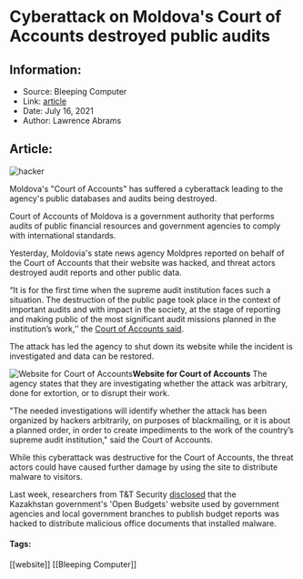# Cyberattack on Moldova's Court of Accounts destroyed public audits
### 

## Information:
+ Source: Bleeping Computer
+ Link: [article](https://www.bleepingcomputer.com/news/security/cyberattack-on-moldovas-court-of-accounts-destroyed-public-audits/)
+ Date: July 16, 2021
+ Author: Lawrence Abrams


## Article:
![hacker](https://www.bleepstatic.com/content/hl-images/2020/08/13/hacker-keyboard.jpg)


​Moldova's "Court of Accounts" has suffered a cyberattack leading to the agency's public databases and audits being destroyed.


Court of Accounts of Moldova is a government authority that performs audits of public financial resources and government agencies to comply with international standards.


Yesterday, Moldovia's state news agency Moldpres reported on behalf of the Court of Accounts that their website was hacked, and threat actors destroyed audit reports and other public data.


“It is for the first time when the supreme audit institution faces such a situation. The destruction of the public page took place in the context of important audits and with impact in the society, at the stage of reporting and making public of the most significant audit missions planned in the institution’s work,’’ the [Court of Accounts said](https://www.moldpres.md/en/news/2021/07/15/21005099).  


The attack has led the agency to shut down its website while the incident is investigated and data can be restored.



![Website for Court of Accounts](https://www.bleepstatic.com/images/news/security/c/court-of-accounts-hack/court-of-accounts.jpg)**Website for Court of Accounts**
The agency states that they are investigating whether the attack was arbitrary, done for extortion, or to disrupt their work.


"The needed investigations will identify whether the attack has been organized by hackers arbitrarily, on purposes of blackmailing, or it is about a planned order, in order to create impediments to the work of the country’s supreme audit institution," said the Court of Accounts.


While this cyberattack was destructive for the Court of Accounts, the threat actors could have caused further damage by using the site to distribute malware to visitors.


Last week, researchers from T&T Security [disclosed](https://tntsecure.kz/en/article_7.html) that the Kazakhstan government's 'Open Budgets' website used by government agencies and local government branches to publish budget reports was hacked to distribute malicious office documents that installed malware.




#### Tags:
[[website]] [[Bleeping Computer]]
